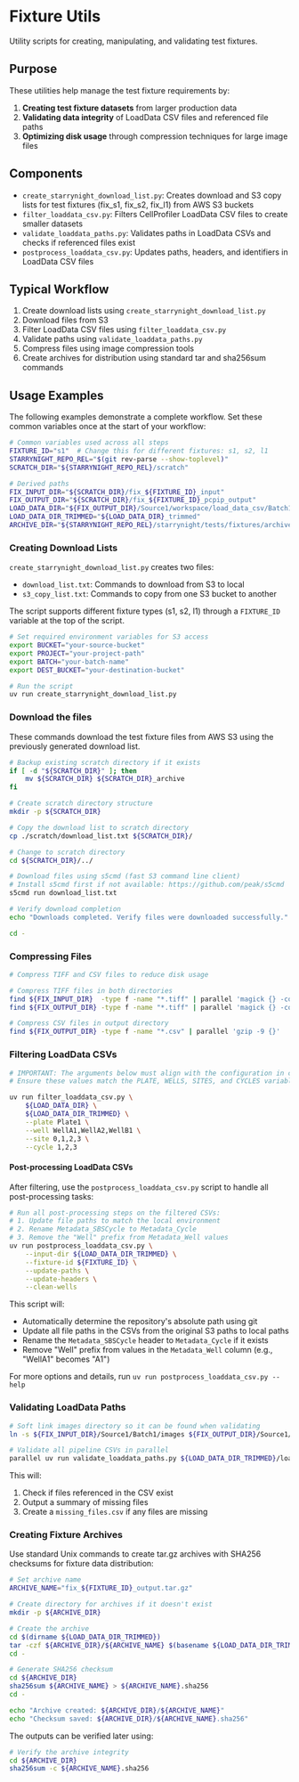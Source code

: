 # Fixture Utils

Utility scripts for creating, manipulating, and validating test fixtures.

## Purpose

These utilities help manage the test fixture requirements by:

1. **Creating test fixture datasets** from larger production data
2. **Validating data integrity** of LoadData CSV files and referenced file paths
3. **Optimizing disk usage** through compression techniques for large image files

## Components

- `create_starrynight_download_list.py`: Creates download and S3 copy lists for test fixtures (fix_s1, fix_s2, fix_l1) from AWS S3 buckets
- `filter_loaddata_csv.py`: Filters CellProfiler LoadData CSV files to create smaller datasets
- `validate_loaddata_paths.py`: Validates paths in LoadData CSVs and checks if referenced files exist
- `postprocess_loaddata_csv.py`: Updates paths, headers, and identifiers in LoadData CSV files

## Typical Workflow

1. Create download lists using `create_starrynight_download_list.py`
2. Download files from S3
3. Filter LoadData CSV files using `filter_loaddata_csv.py`
4. Validate paths using `validate_loaddata_paths.py`
5. Compress files using image compression tools
6. Create archives for distribution using standard tar and sha256sum commands

## Usage Examples

The following examples demonstrate a complete workflow. Set these common variables once at the start of your workflow:

```sh
# Common variables used across all steps
FIXTURE_ID="s1"  # Change this for different fixtures: s1, s2, l1
STARRYNIGHT_REPO_REL="$(git rev-parse --show-toplevel)"
SCRATCH_DIR="${STARRYNIGHT_REPO_REL}/scratch"

# Derived paths
FIX_INPUT_DIR="${SCRATCH_DIR}/fix_${FIXTURE_ID}_input"
FIX_OUTPUT_DIR="${SCRATCH_DIR}/fix_${FIXTURE_ID}_pcpip_output"
LOAD_DATA_DIR="${FIX_OUTPUT_DIR}/Source1/workspace/load_data_csv/Batch1/Plate1"
LOAD_DATA_DIR_TRIMMED="${LOAD_DATA_DIR}_trimmed"
ARCHIVE_DIR="${STARRYNIGHT_REPO_REL}/starrynight/tests/fixtures/archives"
```

### Creating Download Lists

`create_starrynight_download_list.py` creates two files:

- `download_list.txt`: Commands to download from S3 to local
- `s3_copy_list.txt`: Commands to copy from one S3 bucket to another

The script supports different fixture types (s1, s2, l1) through a `FIXTURE_ID` variable at the top of the script.

```sh
# Set required environment variables for S3 access
export BUCKET="your-source-bucket"
export PROJECT="your-project-path"
export BATCH="your-batch-name"
export DEST_BUCKET="your-destination-bucket"

# Run the script
uv run create_starrynight_download_list.py
```

### Download the files

These commands download the test fixture files from AWS S3 using the previously generated download list.

```sh
# Backup existing scratch directory if it exists
if [ -d "${SCRATCH_DIR}" ]; then
    mv ${SCRATCH_DIR} ${SCRATCH_DIR}_archive
fi

# Create scratch directory structure
mkdir -p ${SCRATCH_DIR}

# Copy the download list to scratch directory
cp ./scratch/download_list.txt ${SCRATCH_DIR}/

# Change to scratch directory
cd ${SCRATCH_DIR}/../

# Download files using s5cmd (fast S3 command line client)
# Install s5cmd first if not available: https://github.com/peak/s5cmd
s5cmd run download_list.txt

# Verify download completion
echo "Downloads completed. Verify files were downloaded successfully."

cd -
```

### Compressing Files

```sh
# Compress TIFF and CSV files to reduce disk usage

# Compress TIFF files in both directories
find ${FIX_INPUT_DIR}  -type f -name "*.tiff" | parallel 'magick {} -compress jpeg -quality 80 {}'
find ${FIX_OUTPUT_DIR} -type f -name "*.tiff" | parallel 'magick {} -compress jpeg -quality 80 {}'

# Compress CSV files in output directory
find ${FIX_OUTPUT_DIR} -type f -name "*.csv" | parallel 'gzip -9 {}'
```

### Filtering LoadData CSVs

```sh
# IMPORTANT: The arguments below must align with the configuration in create_starrynight_download_list.py
# Ensure these values match the PLATE, WELLS, SITES, and CYCLES variables in that script

uv run filter_loaddata_csv.py \
    ${LOAD_DATA_DIR} \
    ${LOAD_DATA_DIR_TRIMMED} \
    --plate Plate1 \
    --well WellA1,WellA2,WellB1 \
    --site 0,1,2,3 \
    --cycle 1,2,3
```

#### Post-processing LoadData CSVs

After filtering, use the `postprocess_loaddata_csv.py` script to handle all post-processing tasks:

```sh
# Run all post-processing steps on the filtered CSVs:
# 1. Update file paths to match the local environment
# 2. Rename Metadata_SBSCycle to Metadata_Cycle
# 3. Remove the "Well" prefix from Metadata_Well values
uv run postprocess_loaddata_csv.py \
    --input-dir ${LOAD_DATA_DIR_TRIMMED} \
    --fixture-id ${FIXTURE_ID} \
    --update-paths \
    --update-headers \
    --clean-wells
```

This script will:
- Automatically determine the repository's absolute path using git
- Update all file paths in the CSVs from the original S3 paths to local paths
- Rename the `Metadata_SBSCycle` header to `Metadata_Cycle` if it exists
- Remove "Well" prefix from values in the `Metadata_Well` column (e.g., "WellA1" becomes "A1")

For more options and details, run `uv run postprocess_loaddata_csv.py --help`

### Validating LoadData Paths

```sh
# Soft link images directory so it can be found when validating
ln -s ${FIX_INPUT_DIR}/Source1/Batch1/images ${FIX_OUTPUT_DIR}/Source1/Batch1/

# Validate all pipeline CSVs in parallel
parallel uv run validate_loaddata_paths.py ${LOAD_DATA_DIR_TRIMMED}/load_data_pipeline{}.csv ::: 1 2 3 5 6 7 9
```

This will:

1. Check if files referenced in the CSV exist
2. Output a summary of missing files
3. Create a `missing_files.csv` if any files are missing

### Creating Fixture Archives

Use standard Unix commands to create tar.gz archives with SHA256 checksums for fixture data distribution:

```sh
# Set archive name
ARCHIVE_NAME="fix_${FIXTURE_ID}_output.tar.gz"

# Create directory for archives if it doesn't exist
mkdir -p ${ARCHIVE_DIR}

# Create the archive
cd $(dirname ${LOAD_DATA_DIR_TRIMMED})
tar -czf ${ARCHIVE_DIR}/${ARCHIVE_NAME} $(basename ${LOAD_DATA_DIR_TRIMMED})
cd -

# Generate SHA256 checksum
cd ${ARCHIVE_DIR}
sha256sum ${ARCHIVE_NAME} > ${ARCHIVE_NAME}.sha256
cd -

echo "Archive created: ${ARCHIVE_DIR}/${ARCHIVE_NAME}"
echo "Checksum saved: ${ARCHIVE_DIR}/${ARCHIVE_NAME}.sha256"
```

The outputs can be verified later using:

```sh
# Verify the archive integrity
cd ${ARCHIVE_DIR}
sha256sum -c ${ARCHIVE_NAME}.sha256
```
